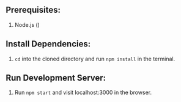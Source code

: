 ## Prerequisites:
1. Node.js ()


## Install Dependencies:
1. `cd` into the cloned directory and run `npm install` in the terminal.

## Run Development Server:
1. Run `npm start` and visit localhost:3000 in the browser.